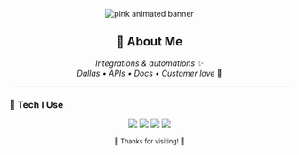 <!-- README.md -->
<p align="center">
  <!-- Full-width pink banner -->
  <img src="./assets/header.svg" alt="pink animated banner" />
</p>

<!-- Optional cute illustration underneath (upload your PNG to assets and uncomment) -->
<!-- <p align="center">
  <img src="assets/girl.png" alt="cute girl illustration" width="160">
</p> -->

<h2 align="center">🌸 About Me</h2>

<p align="center">
  <em>Integrations & automations</em> ✨<br/>
  <em>Dallas • APIs • Docs • Customer love</em> 💖
</p>

---

### 💖 Tech I Use
<p align="center">
  <img src="https://img.shields.io/badge/Python-%23ffd1dc?style=for-the-badge&logo=python&logoColor=black" />
  <img src="https://img.shields.io/badge/JavaScript-%23ffb6c1?style=for-the-badge&logo=javascript&logoColor=black" />
  <img src="https://img.shields.io/badge/AWS-%23ff9fba?style=for-the-badge&logo=amazon-aws&logoColor=black" />
  <img src="https://img.shields.io/badge/REST%20APIs-%23ffc9d9?style=for-the-badge" />
</p>

<p align="center">
  <sub>🌷 Thanks for visiting! 🌷</sub>
</p>
